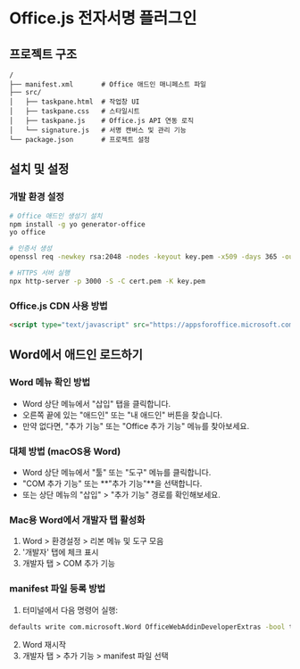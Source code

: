 # Office.js 전자서명 플러그인

## 프로젝트 구조
```
/
├── manifest.xml       # Office 애드인 매니페스트 파일
├── src/
│   ├── taskpane.html  # 작업창 UI
│   ├── taskpane.css   # 스타일시트
│   ├── taskpane.js    # Office.js API 연동 로직
│   └── signature.js   # 서명 캔버스 및 관리 기능
└── package.json       # 프로젝트 설정
```

## 설치 및 설정

### 개발 환경 설정
```bash
# Office 애드인 생성기 설치
npm install -g yo generator-office
yo office

# 인증서 생성
openssl req -newkey rsa:2048 -nodes -keyout key.pem -x509 -days 365 -out cert.pem

# HTTPS 서버 실행
npx http-server -p 3000 -S -C cert.pem -K key.pem
```

### Office.js CDN 사용 방법
```html
<script type="text/javascript" src="https://appsforoffice.microsoft.com/lib/1.1/hosted/office.js"></script>
```

## Word에서 애드인 로드하기

### Word 메뉴 확인 방법
- Word 상단 메뉴에서 "삽입" 탭을 클릭합니다.
- 오른쪽 끝에 있는 "애드인" 또는 "내 애드인" 버튼을 찾습니다.
- 만약 없다면, "추가 기능" 또는 "Office 추가 기능" 메뉴를 찾아보세요.

### 대체 방법 (macOS용 Word)
- Word 상단 메뉴에서 "툴" 또는 "도구" 메뉴를 클릭합니다.
- "COM 추가 기능" 또는 **"추가 기능"**을 선택합니다.
- 또는 상단 메뉴의 "삽입" > "추가 기능" 경로를 확인해보세요.

### Mac용 Word에서 개발자 탭 활성화
1. Word > 환경설정 > 리본 메뉴 및 도구 모음
2. '개발자' 탭에 체크 표시
3. 개발자 탭 > COM 추가 기능

### manifest 파일 등록 방법
1. 터미널에서 다음 명령어 실행:
```bash
defaults write com.microsoft.Word OfficeWebAddinDeveloperExtras -bool true
```
2. Word 재시작
3. 개발자 탭 > 추가 기능 > manifest 파일 선택
